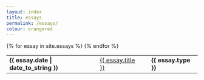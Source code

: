 ```yaml
---
layout: index
title: essays
permalink: /essays/
colour: orangered
---
```


<table>
        {% for essay in site.essays %}
        <tr>
            <td> <strong> {{ essay.date | date_to_string }} </strong></td>
            <td> <a href="{{ site.baseurl }}{{ essay.url }}"> {{ essay.title }}</a></td>
            <td style="border-left: 0px; border-right: 0px; background-color: {{ essay.colour }};"> </td>
            <td style="border-left: 0px;"> <strong> {{ essay.type }} </strong> </td>
        </tr>
        {% endfor %}

</table>

